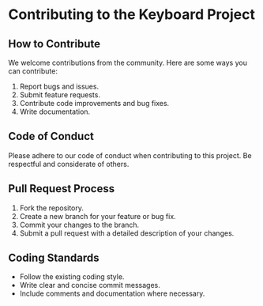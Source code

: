 # Contributing to the Keyboard Project

## How to Contribute
We welcome contributions from the community. Here are some ways you can contribute:

1. Report bugs and issues.
2. Submit feature requests.
3. Contribute code improvements and bug fixes.
4. Write documentation.

## Code of Conduct
Please adhere to our code of conduct when contributing to this project. Be respectful and considerate of others.

## Pull Request Process
1. Fork the repository.
2. Create a new branch for your feature or bug fix.
3. Commit your changes to the branch.
4. Submit a pull request with a detailed description of your changes.

## Coding Standards
- Follow the existing coding style.
- Write clear and concise commit messages.
- Include comments and documentation where necessary.
